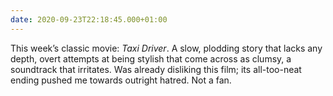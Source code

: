 ```yaml
---
date: 2020-09-23T22:18:45.000+01:00
---
```

This week’s classic movie: <cite>Taxi Driver</cite>. A slow, plodding story that lacks any depth, overt attempts at being stylish that come across as clumsy, a soundtrack that irritates. Was already disliking this film; its all-too-neat ending pushed me towards outright hatred. Not a fan.
